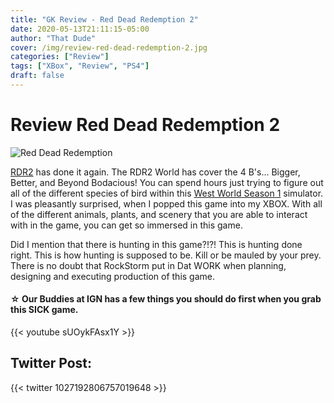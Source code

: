 ```yaml
---
title: "GK Review - Red Dead Redemption 2"
date: 2020-05-13T21:11:15-05:00
author: "That Dude"
cover: /img/review-red-dead-redemption-2.jpg
categories: ["Review"]
tags: ["XBox", "Review", "PS4"]
draft: false
---
```

# Review Red Dead Redemption 2



<!--more-->
![Red Dead Redemption](/img/review-red-dead-redemption-2.jpg)

[RDR2][1] has done it again. The RDR2 World has cover the 4 B's... Bigger, Better, and Beyond Bodacious! You can spend hours just trying to figure out all of the different species of bird within this [West World Season 1][2] simulator. I was pleasantly surprised, when I popped this game into my XBOX. With all of the different animals, plants, and scenery that you are able to interact with in the game, you can get so immersed in this game. 

Did I mention that there is hunting in this game?!?! This is hunting done right. This is how hunting is supposed to be. Kill or be mauled by your prey.  There is no doubt that RockStorm put in Dat WORK when planning, designing and executing production of this game.

#### ☆ Our Buddies at IGN has a few things you should do first when you grab this SICK game.
{{< youtube sUOykFAsx1Y >}}

## Twitter Post:
{{< twitter 1027192806757019648 >}}


[1]:https://www.rockstargames.com/reddeadredemption2/
[2]:https://en.wikipedia.org/wiki/Westworld_(TV_series)
